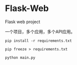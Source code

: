 # Flask-Web
Flask web project

一个项目，多个应用，多个API应用。
```
pip install -r requirements.txt

pip freeze > requirements.txt	

python main.py

```